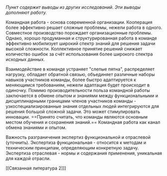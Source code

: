*Пункт содержит выводы из других исследований. Эти выводы дополняют работу.*

Командная работа - основа современной организации.
Кооперация более эффективно решает сложные проблемы, нежели работа в одного. 
Совместное производство порождает организационные проблемы. Однако, хорошо продуманная и структурированная работа в команде эффективно мобилизует широкий спектр знаний для решения задачи высокой сложности. 
Коллективное принятие решений снижает количество ошибок за счёт использования более широкого спектра исходных данных. 

Взаимодействие в команде устраняет "слепые пятна", распределяет нагрузку, обладает обратной связью, объединяет различные наборы навыков участников команды, более быстро адаптируется к меняющимся требованиям, нежели адаптация будет происходит в одиночку.
Помимо производительности польза командной работы заключается в
обмене опытом и знаниями между функциональными и дисциплинарными границами членов участников команды - узкоспециализированные знания отдельных людей интегрируются для решения большой сложной задачи. Это может стимулировать инновации. 
==Принято считать, что команды являются основным местом обучения  и сохранения знаний.== Командная работа как канал обмена знаниями и опытом. 

Важность разграничения экспертиз функциональной и отраслевой (уточнить). 
Экспертиза функциональная - относится к методам и техническим принципам, определяющим конкретную задачу. 
Экспертиза отраслевая - нормы и содержания применения, уникальная для каждой отрасли. 

[[Связанная литература 2]]]

